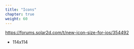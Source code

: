 ```yaml
---
title: "Icons"
chapter: true
weight: 60
---
```



https://forums.solar2d.com/t/new-icon-size-for-ios/354492

-  114x114 